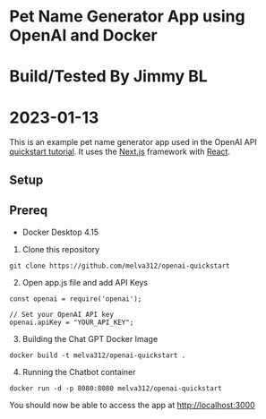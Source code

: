 # Pet Name Generator App using OpenAI and Docker
# Build/Tested By Jimmy BL
# 2023-01-13

This is an example pet name generator app used in the OpenAI API [quickstart tutorial](https://beta.openai.com/docs/quickstart). It uses the [Next.js](https://nextjs.org/) framework with [React](https://reactjs.org/). 

## Setup

## Prereq

- Docker Desktop 4.15


1. Clone this repository

```
git clone https://github.com/melva312/openai-quickstart
```

2. Open app.js file and add API Keys


```
const openai = require('openai');

// Set your OpenAI API key
openai.apiKey = "YOUR_API_KEY";
```


3. Building the Chat GPT Docker Image

```
docker build -t melva312/openai-quickstart .
```

4. Running the Chatbot container

```
docker run -d -p 8080:8080 melva312/openai-quickstart
```

You should now be able to access the app at [http://localhost:3000](http://localhost:3000)
